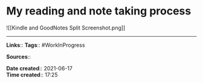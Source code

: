 # My reading and note taking process


![[Kindle and GoodNotes Split Screenshot.png]]


---
**Links**:: 
**Tags**:: #WorkInProgress 

**Sources**::

**Date created**:: 2021-06-17  
**Time created**:: 17:25